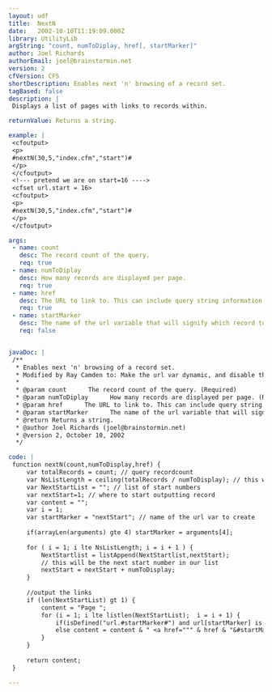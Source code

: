 ```yaml
---
layout: udf
title:  NextN
date:   2002-10-10T11:19:09.000Z
library: UtilityLib
argString: "count, numToDiplay, href[, startMarker]"
author: Joel Richards
authorEmail: joel@brainstormin.net
version: 2
cfVersion: CF5
shortDescription: Enables next 'n' browsing of a record set.
tagBased: false
description: |
 Displays a list of pages with links to records within.

returnValue: Returns a string.

example: |
 <cfoutput>
 <p>
 #nextN(30,5,"index.cfm","start")#
 </p>
 </cfoutput>
 <!--- pretend we are on start=16 ---->
 <cfset url.start = 16>
 <cfoutput>
 <p>
 #nextN(30,5,"index.cfm","start")#
 </p>
 </cfoutput>

args:
 - name: count
   desc: The record count of the query.
   req: true
 - name: numToDiplay
   desc: How many records are displayed per page.
   req: true
 - name: href
   desc: The URL to link to. This can include query string information.
   req: true
 - name: startMarker
   desc: The name of the url variable that will signify which record to start with. Defaults to "nextStart."
   req: false


javaDoc: |
 /**
  * Enables next 'n' browsing of a record set.
  * Modified by Ray Camden to: Make the url var dynamic, and disable the link on current page.
  * 
  * @param count      The record count of the query. (Required)
  * @param numToDiplay      How many records are displayed per page. (Required)
  * @param href      The URL to link to. This can include query string information. (Required)
  * @param startMarker      The name of the url variable that will signify which record to start with. Defaults to "nextStart." (Optional)
  * @return Returns a string. 
  * @author Joel Richards (joel@brainstormin.net) 
  * @version 2, October 10, 2002 
  */

code: |
 function nextN(count,numToDisplay,href) {
     var totalRecords = count; // query recordcount
     var NsListLength = ceiling(totalRecords / numToDisplay); // this will give us the number of pages needed to display the full record set
     var NextStartList = ""; // list of start numbers
     var nextStart=1; // where to start outputting record
     var content = "";
     var i = 1;
     var startMarker = "nextStart"; // name of the url var to create
     
     if(arrayLen(arguments) gte 4) startMarker = arguments[4];
     
     for ( i = 1; i lte NsListLength; i = i + 1 ) {
         NextStartlist = listAppend(NextStartlist,nextStart); 
         // this will be the next start number in our list
         nextStart = nextStart + numToDisplay;
     }
 
     //output the links
     if (len(NextStartList) gt 1) {
         content = "Page ";
         for (i = 1; i lte listlen(NextStartList);  i = i + 1) {
             if(isDefined("url.#startMarker#") and url[startMarker] is listGetAt(NextStartList,i)) content = content & i;
             else content = content & " <a href=""" & href & "&#startMarker#=" & listGetAt(NextStartList,i) & """>" & i & "</a> ";
         } 
     }
 
     return content;
 }

---
```



